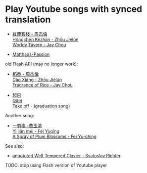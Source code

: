 Play Youtube songs with synced translation
===

* [紅塵客棧 - 周杰倫<br>
Hóngchén Kèzhàn - Zhōu Jiélún<br>
Worldy Tavern - Jay Chou](https://rawgit.com/kaicarver/ytplayer/master/hongchenkezhan.html)

* [Matthäus-Passion](https://rawgit.com/kaicarver/ytplayer/master/matthaus.html)

old Flash API (may no longer work):

* [稻香 - 周杰倫<br>
Dào Xiāng - Zhōu Jiélún<br>
Fragrance of Rice - Jay Chou](http://htmlpreview.github.io/?https://github.com/kaicarver/ytplayer/blob/master/index.html)

* [起飛<br>
Qǐfēi<br>
Take off - (graduation song)](https://rawgit.com/kaicarver/ytplayer/master/qifei.html)

Another song:<br>

* [一剪梅 -费玉清<br>
Yì jiǎn méi - Fèi Yùqīng<br>
A Spray of Plum Blossoms - Fei Yu-ching](https://rawgit.com/kaicarver/ytplayer/master/yijianmei.html)

See also:

* [annotated Well-Tempered Clavier - Svatoslav Richter](https://htmlpreview.github.io/?https://github.com/kaicarver/wtc/blob/master/wtc.html)

TODO: stop using Flash version of Youtube player
